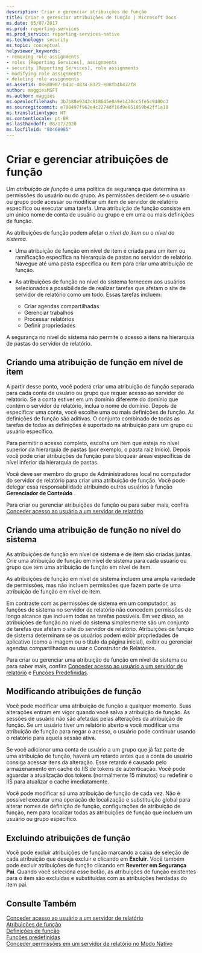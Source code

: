 ```yaml
---
description: Criar e gerenciar atribuições de função
title: Criar e gerenciar atribuições de função | Microsoft Docs
ms.date: 05/07/2017
ms.prod: reporting-services
ms.prod_service: reporting-services-native
ms.technology: security
ms.topic: conceptual
helpviewer_keywords:
- removing role assignments
- roles [Reporting Services], assignments
- security [Reporting Services], role assignments
- modifying role assignments
- deleting role assignments
ms.assetid: 086d0987-b43c-4834-8372-e08fb4b432f8
author: maggiesMSFT
ms.author: maggies
ms.openlocfilehash: 3b7b88e9342c818645e0a9e1430cc5fe5c9400c3
ms.sourcegitcommit: e700497f962e4c2274df16d9e651059b42ff1a10
ms.translationtype: HT
ms.contentlocale: pt-BR
ms.lasthandoff: 08/17/2020
ms.locfileid: "88468985"
---
```

# <a name="create-and-manage-role-assignments"></a>Criar e gerenciar atribuições de função

Um *atribuição de função* é uma política de segurança que determina as permissões do usuário ou do grupo. As permissões decidem se o usuário ou grupo pode acessar ou modificar um item de servidor de relatório específico ou executar uma tarefa. Uma atribuição de função consiste em um único nome de conta de usuário ou grupo e em uma ou mais definições de função.

As atribuições de função podem afetar o *nível do item* ou o *nível do sistema*.

- Uma atribuição de função em nível de item é criada para um item ou ramificação específica na hierarquia de pastas no servidor de relatório. Navegue até uma pasta específica ou item para criar uma atribuição de função.

- As atribuições de função no nível do sistema fornecem aos usuários selecionados a possibilidade de realizar tarefas que afetam o site de servidor de relatório como um todo. Essas tarefas incluem:
  - Criar agendas compartilhadas
  - Gerenciar trabalhos
  - Processar relatórios
  - Definir propriedades

A segurança no nível do sistema não permite o acesso a itens na hierarquia de pastas do servidor de relatório.

## <a name="creating-an-item-level-role-assignment"></a>Criando uma atribuição de função em nível de item

A partir desse ponto, você poderá criar uma atribuição de função separada para cada conta de usuário ou grupo que requer acesso ao servidor de relatório. Se a conta estiver em um domínio diferente do domínio que contém o servidor de relatório, inclua o nome de domínio. Depois de especificar uma conta, você escolhe uma ou mais definições de função. As definições de função são aditivas. O conjunto combinado de todas as tarefas de todas as definições é suportado na atribuição para um grupo ou usuário específico.

Para permitir o acesso completo, escolha um item que esteja no nível superior da hierarquia de pastas (por exemplo, o pasta raiz Início). Depois você pode criar atribuições de função para bloquear áreas específicas de nível inferior da hierarquia de pastas.

Você deve ser membro do grupo de Administradores local no computador do servidor de relatório para criar uma atribuição de função. Você pode delegar essa responsabilidade atribuindo outros usuários à função **Gerenciador de Conteúdo** .

Para criar ou gerenciar atribuições de função ou para saber mais, confira [Conceder acesso ao usuário a um servidor de relatório](../../reporting-services/security/grant-user-access-to-a-report-server.md)
  
## <a name="creating-a-system-level-role-assignment"></a>Criando uma atribuição de função no nível do sistema

As atribuições de função em nível de sistema e de item são criadas juntas. Crie uma atribuição de função em nível de sistema para cada usuário ou grupo que tem uma atribuição de função em nível de item.

As atribuições de função em nível de sistema incluem uma ampla variedade de permissões, mas não incluem permissões que fazem parte de uma atribuição de função em nível de item.

Em contraste com as permissões de sistema em um computador, as funções de sistema no servidor de relatório não concedem permissões de longo alcance que incluem todas as tarefas possíveis. Em vez disso, as atribuições de função no nível do sistema simplesmente são um conjunto de tarefas que afetam o site do servidor de relatório. Atribuições de função de sistema determinam se os usuários podem exibir propriedades de aplicativo (como a imagem ou o título da página inicial), exibir ou gerenciar agendas compartilhadas ou usar o Construtor de Relatórios.

Para criar ou gerenciar uma atribuição de função em nível de sistema ou para saber mais, confira [Conceder acesso ao usuário a um servidor de relatório](../../reporting-services/security/grant-user-access-to-a-report-server.md) e [Funções Predefinidas](../../reporting-services/security/role-definitions-predefined-roles.md).  

## <a name="modifying-a-role-assignment"></a>Modificando atribuições de função

Você pode modificar uma atribuição de função a qualquer momento. Suas alterações entram em vigor quando você salva a atribuição de função. As sessões de usuário não são afetadas pelas alterações da atribuição de função. Se um usuário tiver um relatório aberto e você modificar uma atribuição de função para negar o acesso, o usuário pode continuar usando o relatório para aquela sessão ativa.

Se você adicionar uma conta de usuário a um grupo que já faz parte de uma atribuição de função, haverá um retardo antes que a conta de usuário consiga acessar itens da alteração. Esse retardo é causado pelo armazenamento em cache do IIS de tokens de autenticação. Você pode aguardar a atualização dos tokens (normalmente 15 minutos) ou redefinir o IIS para atualizar o cache imediatamente.

Você pode modificar só uma atribuição de função de cada vez. Não é possível executar uma operação de localização e substituição global para alterar nomes de definição de função, configurações de atribuição de função, nem para localizar todas as atribuições de função que incluem um usuário ou grupo específico.

## <a name="deleting-a-role-assignment"></a>Excluindo atribuições de função

Você pode excluir atribuições de função marcando a caixa de seleção de cada atribuição que deseja excluir e clicando em **Excluir**. Você também pode excluir atribuições de função clicando em **Reverter em Segurança Pai**. Quando você seleciona esse botão, as atribuições de função existentes para o item são excluídas e substituídas com as atribuições herdadas do item pai.

## <a name="see-also"></a>Consulte Também

[Conceder acesso ao usuário a um servidor de relatório](../../reporting-services/security/grant-user-access-to-a-report-server.md)  
[Atribuições de função](../../reporting-services/security/role-assignments.md)  
[Definições de função](../../reporting-services/security/role-definitions.md)  
[Funções predefinidas](../../reporting-services/security/role-definitions-predefined-roles.md)  
[Conceder permissões em um servidor de relatório no Modo Nativo](../../reporting-services/security/granting-permissions-on-a-native-mode-report-server.md)
